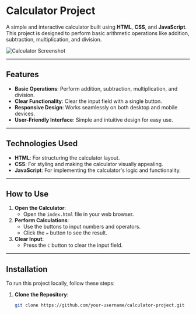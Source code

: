 # Calculator Project

A simple and interactive calculator built using **HTML**, **CSS**, and **JavaScript**. This project is designed to perform basic arithmetic operations like addition, subtraction, multiplication, and division.

![Calculator Screenshot](./screenshot.png) <!-- Add a screenshot if available -->

---

## Features
- **Basic Operations**: Perform addition, subtraction, multiplication, and division.
- **Clear Functionality**: Clear the input field with a single button.
- **Responsive Design**: Works seamlessly on both desktop and mobile devices.
- **User-Friendly Interface**: Simple and intuitive design for easy use.

---

## Technologies Used
- **HTML**: For structuring the calculator layout.
- **CSS**: For styling and making the calculator visually appealing.
- **JavaScript**: For implementing the calculator's logic and functionality.

---

## How to Use
1. **Open the Calculator**:
   - Open the `index.html` file in your web browser.
2. **Perform Calculations**:
   - Use the buttons to input numbers and operators.
   - Click the `=` button to see the result.
3. **Clear Input**:
   - Press the `C` button to clear the input field.

---

## Installation
To run this project locally, follow these steps:

1. **Clone the Repository**:
   ```bash
   git clone https://github.com/your-username/calculator-project.git
